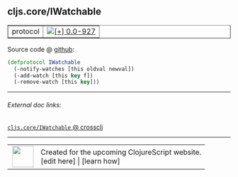 ## cljs.core/IWatchable



 <table border="1">
<tr>
<td>protocol</td>
<td><a href="https://github.com/cljsinfo/cljs-api-docs/tree/0.0-927"><img valign="middle" alt="[+] 0.0-927" title="Added in 0.0-927" src="https://img.shields.io/badge/+-0.0--927-lightgrey.svg"></a> </td>
</tr>
</table>









Source code @ [github](https://github.com/clojure/clojurescript/blob/r1011/src/cljs/cljs/core.cljs#L195-L198):

```clj
(defprotocol IWatchable
  (-notify-watches [this oldval newval])
  (-add-watch [this key f])
  (-remove-watch [this key]))
```

<!--
Repo - tag - source tree - lines:

 <pre>
clojurescript @ r1011
└── src
    └── cljs
        └── cljs
            └── <ins>[core.cljs:195-198](https://github.com/clojure/clojurescript/blob/r1011/src/cljs/cljs/core.cljs#L195-L198)</ins>
</pre>

-->

---



###### External doc links:

[`cljs.core/IWatchable` @ crossclj](http://crossclj.info/fun/cljs.core.cljs/IWatchable.html)<br>

---

 <table>
<tr><td>
<img valign="middle" align="right" width="48px" src="http://i.imgur.com/Hi20huC.png">
</td><td>
Created for the upcoming ClojureScript website.<br>
[edit here] | [learn how]
</td></tr></table>

[edit here]:https://github.com/cljsinfo/cljs-api-docs/blob/master/cljsdoc/cljs.core/IWatchable.cljsdoc
[learn how]:https://github.com/cljsinfo/cljs-api-docs/wiki/cljsdoc-files

<!--

This information was too distracting to show to readers, but I'll leave it
commented here since it is helpful to:

- pretty-print the data used to generate this document
- and show how to retrieve that data



The API data for this symbol:

```clj
{:ns "cljs.core",
 :name "IWatchable",
 :type "protocol",
 :full-name-encode "cljs.core/IWatchable",
 :source {:code "(defprotocol IWatchable\n  (-notify-watches [this oldval newval])\n  (-add-watch [this key f])\n  (-remove-watch [this key]))",
          :title "Source code",
          :repo "clojurescript",
          :tag "r1011",
          :filename "src/cljs/cljs/core.cljs",
          :lines [195 198]},
 :methods [{:name "-notify-watches",
            :signature ["[this oldval newval]"],
            :docstring nil}
           {:name "-add-watch",
            :signature ["[this key f]"],
            :docstring nil}
           {:name "-remove-watch",
            :signature ["[this key]"],
            :docstring nil}],
 :full-name "cljs.core/IWatchable",
 :history [["+" "0.0-927"]]}

```

Retrieve the API data for this symbol:

```clj
;; from Clojure REPL
(require '[clojure.edn :as edn])
(-> (slurp "https://raw.githubusercontent.com/cljsinfo/cljs-api-docs/catalog/cljs-api.edn")
    (edn/read-string)
    (get-in [:symbols "cljs.core/IWatchable"]))
```

-->
